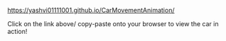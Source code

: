 https://yashvi01111001.github.io/CarMovementAnimation/ 

Click on the link above/ copy-paste onto your browser to view the car in action!
